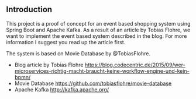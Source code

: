 ## Introduction

This project is a proof of concept for an event based shopping system using Spring Boot and Apache Kafka. 
As a result of an article by Tobias Flohre, we want to implement the event based system described in the blog.
For more information I suggest you read up the article first.

The system is based on Movie Database by @TobiasFlohre. 

- Blog article by Tobias Flohre https://blog.codecentric.de/2015/09/wer-microservices-richtig-macht-braucht-keine-workflow-engine-und-kein-bpmn/
- Movie Database https://github.com/tobiasflohre/movie-database
- Apache Kafka http://kafka.apache.org/

